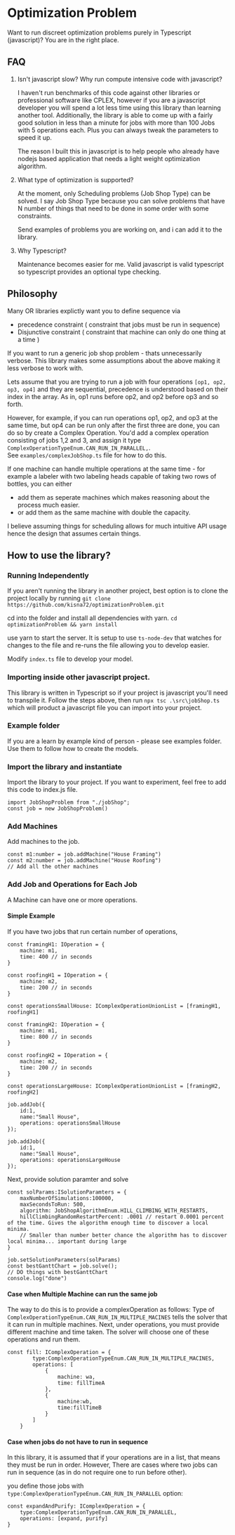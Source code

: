 # Optimization Problem

Want to run discreet optimization problems purely in Typescript (javascript)? You are in the right place.

## FAQ

1. Isn't javascript slow? Why run compute intensive code with javascript? 

    I haven't run benchmarks of this code against other libraries or professional software like CPLEX, however
    if you are a javascript developer you will spend a lot less time using this library than learning another 
    tool. Additionally, the library is able to come up with a fairly good solution in less than a minute for 
    jobs with more than 100 Jobs with 5 operations each. Plus you can always tweak the parameters to speed it up. 

    The reason I built this in javascript is to help people who already have nodejs based application that needs a 
    light weight optimization algorithm. 


2. What type of optimization is supported?

    At the moment, only Scheduling problems (Job Shop Type) can be solved. I say Job Shop Type because you can solve problems 
    that have N number of things that need to be done in some order with some constraints. 

    Send examples of problems you are working on, and i can add it to the library. 

3. Why Typescript?

    Maintenance becomes easier for me. Valid javascript is valid typescript so typescript provides an optional type checking. 


## Philosophy 

Many OR libraries explictly want you to define sequence via 
- precedence constraint ( constraint that jobs must be run in sequence)
- Disjunctive constraint ( constraint that machine can only do one thing at a time )

If you want to run a generic job shop problem - thats unnecessarily verbose. This library makes some assumptions about the above making it less verbose to work with.

Lets assume that you are trying to run a job with four operations `[op1, op2, op3, op4]` and they are sequential, precedence is understood based on their index in the array.
As in, op1 runs before op2, and op2 before op3 and so forth. 

However, for example, if you can run operations op1, op2, and op3 at the same time, but op4 can be run only after the first three are done, you can do so by
create a Complex Operation. You'd add a complex operation consisting of jobs 1,2 and 3, and assign it type `ComplexOperationTypeEnum.CAN_RUN_IN_PARALLEL,`.  
See `examples/complexJobShop.ts` file for how to do this. 

If one machine can handle multiple operations at the same time - for example a labeler with two labeling heads capable of 
taking two rows of bottles, you can either
- add them as seperate machines which makes reasoning about the process much easier.
- or add them as the same machine with double the capacity.

I believe assuming things for scheduling allows for much intuitive API usage hence the design that assumes certain things.

## How to use the library?

### Running Independently 
If you aren't running the library in another project, best option is to clone the project locally by running 
`git clone https://github.com/kisna72/optimizationProblem.git`

cd into the folder and install all dependencies with yarn.
`cd optimizationProblem && yarn install` 

use yarn to start the server. It is setup to use `ts-node-dev` that watches for changes to the file and re-runs the file allowing you to
develop easier. 

Modify `index.ts` file to develop your model. 

### Importing inside other javascript project. 
This library is written in Typescript so if your project is javascript you'll need to transpile it. Follow the steps above, then run 
`npx tsc .\src\jobShop.ts` which will product a javascript file you can import into your project. 

### Example folder

If you are a learn by example kind of person - please see examples folder. Use them to follow how to create the models.

### Import the library and instantiate

Import the library to your project. If you want to experiment, feel free to add this code to index.js file. 

```
import JobShopProblem from "./jobShop";
const job = new JobShopProblem()
```


### Add Machines

Add machines to the job. 

```
const m1:number = job.addMachine("House Framing")
const m2:number = job.addMachine("House Roofing")
// Add all the other machines
```

### Add Job and Operations for Each Job

A Machine can have one or more operations. 

#### Simple Example 
If you have two jobs that run certain number of operations, 
```
const framingH1: IOperation = {
    machine: m1,
    time: 400 // in seconds
}

const roofingH1 = IOperation = {
    machine: m2,
    time: 200 // in seconds
}

const operationsSmallHouse: IComplexOperationUnionList = [framingH1, roofingH1]

const framingH2: IOperation = {
    machine: m1,
    time: 800 // in seconds
}

const roofingH2 = IOperation = {
    machine: m2,
    time: 200 // in seconds
}

const operationsLargeHouse: IComplexOperationUnionList = [framingH2, roofingH2]

job.addJob({
    id:1,
    name:"Small House",
    operations: operationsSmallHouse
});

job.addJob({
    id:1,
    name:"Small House",
    operations: operationsLargeHouse
});

```

Next, provide solution paramter and solve 

```
const solParams:ISolutionParamters = {
    maxNumberOfSimulations:100000,
    maxSecondsToRun: 500,
    algorithm: JobShopAlgorithmEnum.HILL_CLIMBING_WITH_RESTARTS,
    hillClimbingRandomRestartPercent: .0001 // restart 0.0001 percent of the time. Gives the algorithm enough time to discover a local minima.
    // Smaller than number better chance the algorithm has to discover local minima... important during large 
}

job.setSolutionParameters(solParams)
const bestGanttChart = job.solve();
// DO things with bestGanttChart
console.log("done")
```

#### Case when Multiple Machine can run the same job


The way to do this is to provide a complexOperation  as follows:
Type of `ComplexOperationTypeEnum.CAN_RUN_IN_MULTIPLE_MACINES` tells the solver that it can run in multiple machines.
Next, under operations, you must provide different machine and time taken. The solver will choose one of these operations
and run them.

```
const fill: IComplexOperation = {
        type:ComplexOperationTypeEnum.CAN_RUN_IN_MULTIPLE_MACINES,
        operations: [
            {
                machine: wa,
                time: fillTimeA
            },
            {
                machine:wb,
                time:fillTimeB
            }
        ]
    }

```

#### Case when jobs do not have to run in sequence

In this library, it is assumed that if your operations are in a list, that means they must be run in order. 
However, There are cases where two jobs can run in sequence (as in do not require one to run before other). 

you define those jobs with `type:ComplexOperationTypeEnum.CAN_RUN_IN_PARALLEL` option:

```
const expandAndPurify: IComplexOperation = {
    type:ComplexOperationTypeEnum.CAN_RUN_IN_PARALLEL,
    operations: [expand, purify]
}
```


